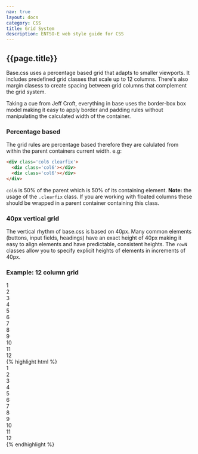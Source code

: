 ```yaml
---
nav: true
layout: docs
category: CSS
title: Grid System
description: ENTSO-E web style guide for CSS
---
```

## {{page.title}}

Base.css uses a percentage based grid that adapts to smaller viewports. It includes predefined grid classes that scale up to 12 columns. There's also margin clasess to create spacing between grid columns that complement the grid system.

Taking a cue from Jeff Croft, everything in base uses the border-box box model making it easy to apply border and padding rules without manipulating the calculated width of the container.

### Percentage based

The grid rules are percentage based therefore they are calulated from within the parent containers current width. e.g:

```html
<div class='col6 clearfix'>
  <div class='col6'></div>
  <div class='col6'></div>
</div>
```

`col6` is 50% of the parent which is 50% of its containing element. __Note:__ the usage of the `.clearfix` class. If you are working with floated columns these should be wrapped in a parent container containing this class.

### 40px vertical grid

The vertical rhythm of base.css is based on 40px. Many common elements (buttons, input fields, headings) have an exact height of 40px making it easy to align elements and have predictable, consistent heights. The `rowN` classes allow you to specify explicit heights of elements in increments of 40px.

### Example: 12 column grid
<div class="exhibit">
  <div class="exhibit__content">
    <div class='clearfix prose'>
      <div class='col1 center keyline-right'>1</div>
      <div class='col1 center keyline-right'>2</div>
      <div class='col1 center keyline-right'>3</div>
      <div class='col1 center keyline-right'>4</div>
      <div class='col1 center keyline-right'>5</div>
      <div class='col1 center keyline-right'>6</div>
      <div class='col1 center keyline-right'>7</div>
      <div class='col1 center keyline-right'>8</div>
      <div class='col1 center keyline-right'>9</div>
      <div class='col1 center keyline-right'>10</div>
      <div class='col1 center keyline-right'>11</div>
      <div class='col1 center'>12</div>
    </div>
  </div>
  <div class="exhibit__caption">
  {% highlight html %}
    <div class='clearfix prose'>
      <div class='col1 center keyline-right'>1</div>
      <div class='col1 center keyline-right'>2</div>
      <div class='col1 center keyline-right'>3</div>
      <div class='col1 center keyline-right'>4</div>
      <div class='col1 center keyline-right'>5</div>
      <div class='col1 center keyline-right'>6</div>
      <div class='col1 center keyline-right'>7</div>
      <div class='col1 center keyline-right'>8</div>
      <div class='col1 center keyline-right'>9</div>
      <div class='col1 center keyline-right'>10</div>
      <div class='col1 center keyline-right'>11</div>
      <div class='col1 center'>12</div>
    </div>
  {% endhighlight %}
  </div>
</div>